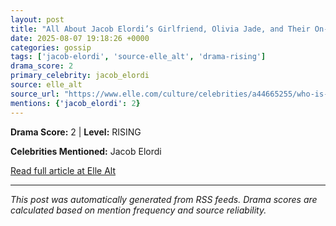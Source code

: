 ```yaml
---
layout: post
title: "All About Jacob Elordi’s Girlfriend, Olivia Jade, and Their On-Off Relationship History"
date: 2025-08-07 19:18:26 +0000
categories: gossip
tags: ['jacob-elordi', 'source-elle_alt', 'drama-rising']
drama_score: 2
primary_celebrity: jacob_elordi
source: elle_alt
source_url: "https://www.elle.com/culture/celebrities/a44665255/who-is-jacobi-elordi-girlfriend/"
mentions: {'jacob_elordi': 2}
---
```




**Drama Score:** 2 | **Level:** RISING

**Celebrities Mentioned:** Jacob Elordi

[Read full article at Elle Alt](https://www.elle.com/culture/celebrities/a44665255/who-is-jacobi-elordi-girlfriend/)

---
*This post was automatically generated from RSS feeds. Drama scores are calculated based on mention frequency and source reliability.*
